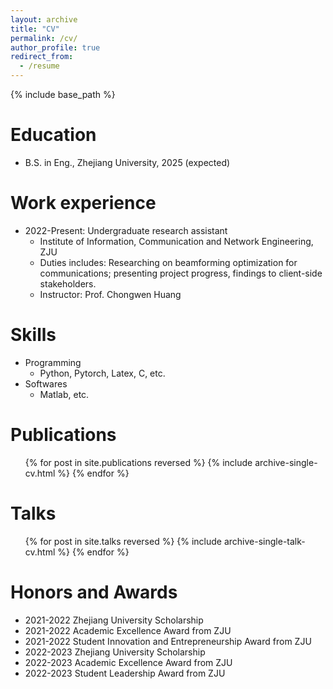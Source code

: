 ```yaml
---
layout: archive
title: "CV"
permalink: /cv/
author_profile: true
redirect_from:
  - /resume
---
```


{% include base_path %}

Education
======
* B.S. in Eng., Zhejiang University, 2025 (expected)

Work experience
======
* 2022-Present: Undergraduate research assistant
  * Institute of Information, Communication and Network Engineering, ZJU
  * Duties includes: Researching on beamforming optimization for communications; presenting project progress, findings to client-side stakeholders.
  * Instructor: Prof. Chongwen Huang

Skills
======
* Programming
  * Python, Pytorch, Latex, C, etc.
* Softwares
  * Matlab, etc.

Publications
======
  <ul>{% for post in site.publications reversed %}
    {% include archive-single-cv.html %}
  {% endfor %}</ul>

Talks
======
  <ul>{% for post in site.talks reversed %}
    {% include archive-single-talk-cv.html  %}
  {% endfor %}</ul>
  
Honors and Awards
======
* 2021-2022 Zhejiang University Scholarship
* 2021-2022 Academic Excellence Award from ZJU
* 2021-2022 Student Innovation and Entrepreneurship Award from ZJU
* 2022-2023 Zhejiang University Scholarship
* 2022-2023 Academic Excellence Award from ZJU
* 2022-2023 Student Leadership Award from ZJU
